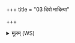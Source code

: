 +++
title = "03 दिवो मादित्या"

+++
<details><summary>मूलम् (WS)</summary>

दिवो मादित्या रक्षन्तु भूम्या रक्षन्त्वग्नयः ।  
इन्द्राग्नी रक्षतां मा पुरस्तादश्विनावभितः शर्म यच्छताम् ।  
तिरश्चीनघ्न्या रक्षतु जातवेदा भूतकृतो मे सर्वतः सन्तु वर्म ॥ ५ ॥
</details>